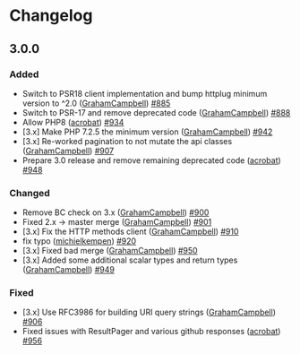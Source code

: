 # Changelog

## 3.0.0

### Added
- Switch to PSR18 client implementation and bump httplug minimum version to ^2.0 ([GrahamCampbell](https://github.com/GrahamCampbell)) [#885](https://github.com/KnpLabs/php-github-api/issues/885)
- Switch to PSR-17 and remove deprecated code ([GrahamCampbell](https://github.com/GrahamCampbell)) [#888](https://github.com/KnpLabs/php-github-api/issues/888)
- Allow PHP8 ([acrobat](https://github.com/acrobat)) [#934](https://github.com/KnpLabs/php-github-api/issues/934)
- [3.x] Make PHP 7.2.5 the minimum version ([GrahamCampbell](https://github.com/GrahamCampbell)) [#942](https://github.com/KnpLabs/php-github-api/issues/942)
- [3.x] Re-worked pagination to not mutate the api classes ([GrahamCampbell](https://github.com/GrahamCampbell)) [#907](https://github.com/KnpLabs/php-github-api/issues/907)
- Prepare 3.0 release and remove remaining deprecated code ([acrobat](https://github.com/acrobat)) [#948](https://github.com/KnpLabs/php-github-api/issues/948)

### Changed
- Remove BC check on 3.x ([GrahamCampbell](https://github.com/GrahamCampbell)) [#900](https://github.com/KnpLabs/php-github-api/issues/900)
- Fixed 2.x -> master merge ([GrahamCampbell](https://github.com/GrahamCampbell)) [#901](https://github.com/KnpLabs/php-github-api/issues/901)
- [3.x] Fix the HTTP methods client ([GrahamCampbell](https://github.com/GrahamCampbell)) [#910](https://github.com/KnpLabs/php-github-api/issues/910)
- fix typo ([michielkempen](https://github.com/michielkempen)) [#920](https://github.com/KnpLabs/php-github-api/issues/920)
- [3.x] Fixed bad merge ([GrahamCampbell](https://github.com/GrahamCampbell)) [#950](https://github.com/KnpLabs/php-github-api/issues/950)
- [3.x] Added some additional scalar types and return types ([GrahamCampbell](https://github.com/GrahamCampbell)) [#949](https://github.com/KnpLabs/php-github-api/issues/949)

### Fixed
- [3.x] Use RFC3986 for building URI query strings ([GrahamCampbell](https://github.com/GrahamCampbell)) [#906](https://github.com/KnpLabs/php-github-api/issues/906)
- Fixed issues with ResultPager and various github responses ([acrobat](https://github.com/acrobat)) [#956](https://github.com/KnpLabs/php-github-api/issues/956)
